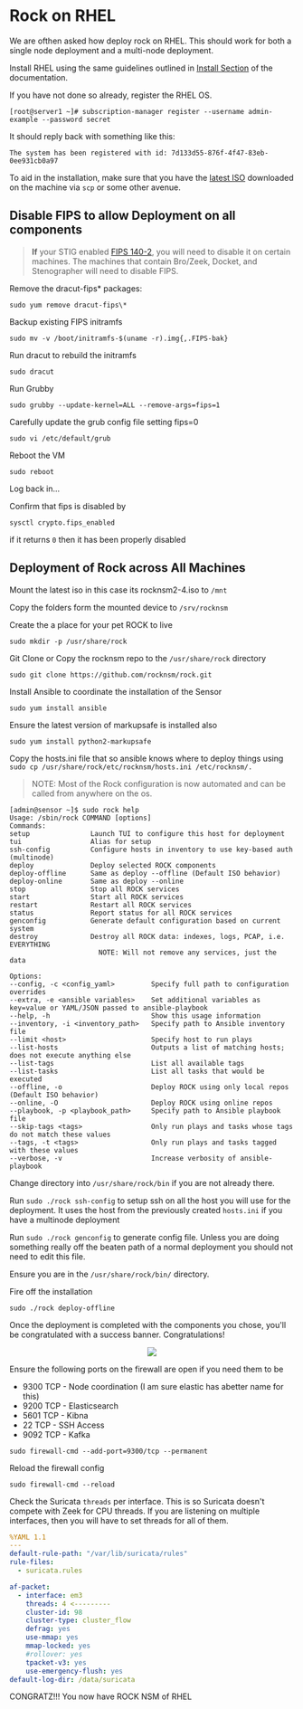 # Rock on RHEL
We are ofthen asked how deploy rock on RHEL. This should work for both a single node deployment and a multi-node deployment.

Install RHEL using the same guidelines outlined in [Install Section](docs\install\install.md) of the documentation.

If you have not done so already, register the RHEL OS.
```
[root@server1 ~]# subscription-manager register --username admin-example --password secret
```
It should reply back with something like this:
```
The system has been registered with id: 7d133d55-876f-4f47-83eb-0ee931cb0a97
```
To aid in the installation, make sure that you have the [latest ISO](https://mirror.rocknsm.io/isos/stable/) downloaded on the machine via `scp` or some other avenue.


## Disable FIPS to allow Deployment on all components
> **If** your STIG enabled [FIPS 140-2](https://csrc.nist.gov/publications/detail/fips/140/2/final), you will need to disable it on certain machines. The machines that contain Bro/Zeek, Docket, and Stenographer will need to disable FIPS.



Remove the dracut-fips* packages:

 ```
sudo yum remove dracut-fips\*
```

Backup existing FIPS initramfs
 ```
sudo mv -v /boot/initramfs-$(uname -r).img{,.FIPS-bak}
```

Run dracut to rebuild the initramfs
```
sudo dracut
 ```

Run Grubby
```
sudo grubby --update-kernel=ALL --remove-args=fips=1
```

Carefully update the grub config file setting fips=0

  ```
sudo vi /etc/default/grub
```

Reboot the VM
```
sudo reboot
```

Log back in...

Confirm that fips is disabled by
```
sysctl crypto.fips_enabled
```

if it returns `0` then it has been properly disabled



## Deployment of Rock across All Machines
Mount the latest iso in this case its rocknsm2-4.iso to `/mnt`

Copy the folders form the mounted device to `/srv/rocknsm`

Create the a place for your pet ROCK to live
```
sudo mkdir -p /usr/share/rock
```

Git Clone or Copy the rocknsm repo to the `/usr/share/rock` directory
```
sudo git clone https://github.com/rocknsm/rock.git
```

Install Ansible to coordinate the installation of the Sensor
```
sudo yum install ansible
```

Ensure the latest version of markupsafe is installed also
```
sudo yum install python2-markupsafe
```

Copy the hosts.ini file that so ansible knows where to deploy things using `sudo cp /usr/share/rock/etc/rocknsm/hosts.ini /etc/rocknsm/.`

> NOTE: Most of the Rock configuration is now automated and can be called from anywhere on the os.

```
[admin@sensor ~]$ sudo rock help
Usage: /sbin/rock COMMAND [options]
Commands:
setup               Launch TUI to configure this host for deployment
tui                 Alias for setup
ssh-config          Configure hosts in inventory to use key-based auth (multinode)
deploy              Deploy selected ROCK components
deploy-offline      Same as deploy --offline (Default ISO behavior)
deploy-online       Same as deploy --online
stop                Stop all ROCK services
start               Start all ROCK services
restart             Restart all ROCK services
status              Report status for all ROCK services
genconfig           Generate default configuration based on current system
destroy             Destroy all ROCK data: indexes, logs, PCAP, i.e. EVERYTHING
                      NOTE: Will not remove any services, just the data

Options:
--config, -c <config_yaml>         Specify full path to configuration overrides
--extra, -e <ansible variables>    Set additional variables as key=value or YAML/JSON passed to ansible-playbook
--help, -h                         Show this usage information
--inventory, -i <inventory_path>   Specify path to Ansible inventory file
--limit <host>                     Specify host to run plays
--list-hosts                       Outputs a list of matching hosts; does not execute anything else
--list-tags                        List all available tags
--list-tasks                       List all tasks that would be executed
--offline, -o                      Deploy ROCK using only local repos (Default ISO behavior)
--online, -O                       Deploy ROCK using online repos
--playbook, -p <playbook_path>     Specify path to Ansible playbook file
--skip-tags <tags>                 Only run plays and tasks whose tags do not match these values
--tags, -t <tags>                  Only run plays and tasks tagged with these values
--verbose, -v                      Increase verbosity of ansible-playbook
```

Change directory into `/usr/share/rock/bin` if you are not already there.


Run `sudo ./rock ssh-config` to setup ssh on all the host you will use for the deployment. It uses the host from the previously created `hosts.ini` if you have a multinode deployment

Run `sudo ./rock genconfig` to generate config file. Unless you are doing something really off the beaten path of a normal deployment you should not need to edit this file.

Ensure you are in the `/usr/share/rock/bin/` directory.

Fire off the installation

```
sudo ./rock deploy-offline
```
Once the deployment is completed with the components you chose, you'll be
congratulated with a success banner. Congratulations!

<p align="center">
<img src="../../img/install_banner.png">
</p>


Ensure the following ports on the firewall are open if you need them to be
  - 9300 TCP - Node coordination (I am sure elastic has abetter name for this)
  - 9200 TCP - Elasticsearch
  - 5601 TCP - Kibna
  - 22 TCP - SSH Access
  - 9092 TCP - Kafka

  ```
  sudo firewall-cmd --add-port=9300/tcp --permanent
  ```

Reload the firewall config
```
sudo firewall-cmd --reload
```

Check the Suricata `threads` per interface. This is so Suricata doesn't compete with Zeek for CPU threads. If you are listening on multiple interfaces, then you will have to set threads for all of them.


```yml
%YAML 1.1
---
default-rule-path: "/var/lib/suricata/rules"
rule-files:
  - suricata.rules

af-packet:
  - interface: em3
    threads: 4 <---------
    cluster-id: 98
    cluster-type: cluster_flow
    defrag: yes
    use-mmap: yes
    mmap-locked: yes
    #rollover: yes
    tpacket-v3: yes
    use-emergency-flush: yes
default-log-dir: /data/suricata
```

CONGRATZ!!! You now have ROCK NSM of RHEL
